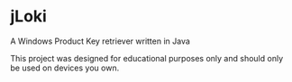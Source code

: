 # jLoki
A Windows Product Key retriever written in Java

This project was designed for educational purposes only and should only be used on devices you own.
